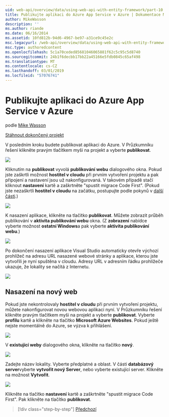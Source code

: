 ```yaml
---
uid: web-api/overview/data/using-web-api-with-entity-framework/part-10
title: Publikujte aplikaci do Azure App Service v Azure | Dokumentace Microsoftu
author: MikeWasson
description: ''
ms.author: riande
ms.date: 06/16/2014
ms.assetid: 10fd812b-94d6-4967-be97-a31ce9c45e2c
msc.legacyurl: /web-api/overview/data/using-web-api-with-entity-framework/part-10
msc.type: authoredcontent
ms.openlocfilehash: 5c1a70ceded85681046065881f62c5c95c5d8740
ms.sourcegitcommit: 24b1f6decbb17bb22a45166e5fdb0845c65af498
ms.translationtype: MT
ms.contentlocale: cs-CZ
ms.lasthandoff: 03/01/2019
ms.locfileid: "57076741"
---
```

<a name="publish-the-app-to-azure-azure-app-service"></a>Publikujte aplikaci do Azure App Service v Azure
====================
podle [Mike Wasson](https://github.com/MikeWasson)

[Stáhnout dokončený projekt](https://github.com/MikeWasson/BookService)

V posledním kroku budete publikovat aplikaci do Azure. V Průzkumníku řešení klikněte pravým tlačítkem myši na projekt a vyberte **publikovat**.

![](part-10/_static/image1.png)

Kliknutím na **publikovat** vyvolá **publikování webu** dialogového okna. Pokud jste zaškrtli možnost **hostitel v cloudu** při prvním vytvoření projektu a pak připojení a nastavení jsou už nakonfigurovaná. V takovém případě stačí kliknout **nastavení** kartě a zaškrtněte &quot;spustit migrace Code First&quot;. (Pokud jste nezaškrtli **hostitel v cloudu** na začátku, postupujte podle pokynů v [další části](#new-website).)

[![](part-10/_static/image3.png)](part-10/_static/image2.png)

K nasazení aplikace, klikněte na tlačítko **publikovat**. Můžete zobrazit průběh publikování v **aktivita publikování webu** okna. (Z **zobrazení** nabídce vyberte možnost **ostatní Windows**a pak vyberte **aktivita publikování webu**.)

![](part-10/_static/image4.png)

Po dokončení nasazení aplikace Visual Studio automaticky otevře výchozí prohlížeč na adresu URL nasazené webové stránky a aplikace, kterou jste vytvořili je nyní spuštěna v cloudu. Adresy URL v adresním řádku prohlížeče ukazuje, že lokality se načítá z Internetu.

[![](part-10/_static/image6.png)](part-10/_static/image5.png)

<a id="new-website"></a>
## <a name="deploying-to-a-new-website"></a>Nasazení na nový web

Pokud jste nekontrolovaly **hostitel v cloudu** při prvním vytvoření projektu, můžete nakonfigurovat novou webovou aplikaci nyní. V Průzkumníku řešení klikněte pravým tlačítkem myši na projekt a vyberte **publikovat**. Vyberte **profilu** kartě a klikněte na tlačítko **Microsoft Azure Websites**. Pokud ještě nejste momentálně do Azure, se výzva k přihlášení.

[![](part-10/_static/image8.png)](part-10/_static/image7.png)

V **existující weby** dialogového okna, klikněte na tlačítko **nový**.

![](part-10/_static/image9.png)

Zadejte název lokality. Vyberte předplatné a oblast. V části **databázový server**vyberte **vytvořit nový Server**, nebo vyberte existující server. Klikněte na možnost **Vytvořit**.

[![](part-10/_static/image11.png)](part-10/_static/image10.png)

Klikněte na tlačítko **nastavení** kartě a zaškrtněte &quot;spustit migrace Code First&quot;. Pak klikněte na tlačítko **publikovat**.

> [!div class="step-by-step"]
> [Předchozí](part-9.md)
